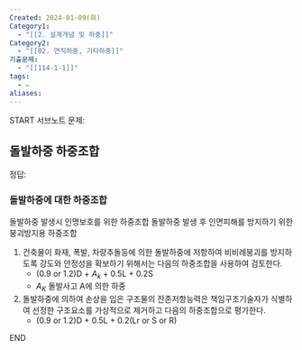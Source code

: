 ```yaml
---
Created: 2024-01-09(화)
Category1:
  - "[[2. 설계개념 및 하중]]"
Category2:
  - "[[02. 연직하중, 기타하중]]"
기출문제:
  - "[[114-1-1]]"
tags:
  - ✏️
aliases:
---
```

START
서브노트
문제:  
## 돌발하중 하중조합 

정답: 
### 돌발하중에 대한 하중조합
돌발하중 발생시 인명보호를 위한 하중조합
돌발하중 발생 후 인면피해를 방지하기 위한 붕괴방지용 하중조합

1. 건축물이 화재, 폭발, 차량추돌등에 의한 돌발하중에 저항하여 비비례붕괴를 방지하도록 강도와 안정성을 확보하기 위해서는 다음의 하중조합을 사용하여 검토한다.
    - (0.9 or 1.2)D + $A_k$ + 0.5L + 0.2S
    - $A_K$ 돌발사고 A에 의한 하중
2. 돌발하중에 의하여 손상을 입은 구조물의 잔존저항능력은 책임구조기술자가 식별하여 선정한 구조요소를 가상적으로 제거하고 다음의 하중조합으로 평가한다.
	- (0.9 or 1.2)D + 0.5L + 0.2(Lr or S or R)
<!--ID: 1687265196413-->
END